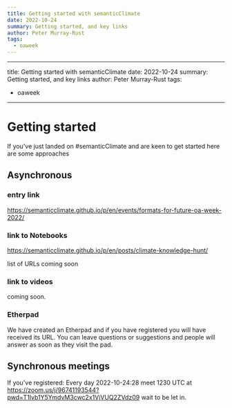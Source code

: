 ```yaml
---
title: Getting started with semanticClimate
date: 2022-10-24
summary: Getting started, and key links
author: Peter Murray-Rust
tags:
  - oaweek
---
```


---
title: Getting started with semanticClimate 
date: 2022-10-24
summary: Getting started, and key links
author: Peter Murray-Rust
tags:
  - oaweek
---

# Getting started

If you've just landed on #semanticClimate and are keen to get started here are
some approaches
## Asynchronous 

### entry link
<https://semanticclimate.github.io/p/en/events/formats-for-future-oa-week-2022/>

### link to Notebooks
<https://semanticclimate.github.io/p/en/posts/climate-knowledge-hunt/>

list of URLs coming soon

### link to videos
coming soon.

### Etherpad
We have created an Etherpad and if you have registered you will have received its URL. You can leave 
questions or suggestions and people will answer as soon as they visit the pad.

## Synchronous meetings

If you've registered: Every day 2022-10-24:28 meet 1230 UTC at 
<https://zoom.us/j/96741193544?pwd=T1Ivb1Y5YmdvM3cwc2x1VjVUQ2ZVdz09> 
wait to be let in.

